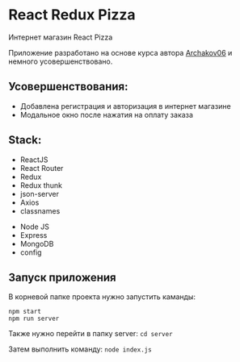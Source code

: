 # React Redux Pizza

Интернет магазин React Pizza

Приложение разработано на основе курса автора [Archakov06](https://github.com/Archakov06) и немного усовершенствовано.

## Усовершенствования:

- Добавлена регистрация и авторизация в интернет магазине
- Модальное окно после нажатия на оплату заказа

## Stack:

- ReactJS
- React Router
- Redux
- Redux thunk
- json-server
- Axios
- classnames

* Node JS
* Express
* MongoDB
* config

## Запуск приложения

В корневой папке проекта нужно запустить каманды:
```
npm start
npm run server
```

Также нужно перейти в папку server: 
`cd server`

Затем выполнить команду:
`node index.js`



